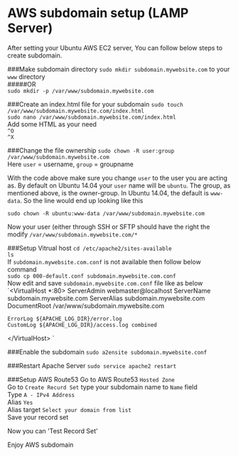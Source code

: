 # AWS subdomain setup (LAMP Server)

After setting your Ubuntu AWS EC2 server, You can follow below steps to create subdomain.

###Make subdomain directory
`sudo mkdir subdomain.mywebsite.com` to your `www` directory <br/>
#####OR<br/>
`sudo mkdir -p /var/www/subdomain.mywebsite.com`

###Create an index.html file for your subdomain
`sudo touch /var/www/subdomain.mywebsite.com/index.html` <br/>
`sudo nano /var/www/subdomain.mywebsite.com/index.html`<br/>
Add some HTML as your need<br/>
`^O`<br/>
`^X`<br/>

###Change the file ownership
`sudo chown -R user:group /var/www/subdomain.mywebsite.com` <br/>
Here `user` = username, `group` = groupname <br/>

With the code above make sure you change `user` to the user you are acting as. By default on Ubuntu 14.04 your `user` name will be `ubuntu`. The group, as mentioned above, is the owner-group. In Ubuntu 14.04, the default is `www-data`. So the line would end up looking like this <br/>

`sudo chown -R ubuntu:www-data /var/www/subdomain.mywebsite.com` <br/>

Now your user (either through SSH or SFTP should have the right the modify `/var/www/subdomain.mywebsite.com/*`

###Setup Vitrual host
`cd /etc/apache2/sites-available` <br/>
`ls` <br/>
If `subdomain.mywebsite.com.conf` is not available then follow below command <br/>
`sudo cp 000-default.conf subdomain.mywebsite.com.conf` <br/>
Now edit and save `subdomain.mywebsite.com.conf` file like as below <br/>
`<VirtualHost *:80>
	ServerAdmin webmaster@localhost
	ServerName subdomain.mywebsite.com
	ServerAlias subdomain.mywebsite.com
	DocumentRoot /var/www/subdomain.mywebsite.com

	ErrorLog ${APACHE_LOG_DIR}/error.log
	CustomLog ${APACHE_LOG_DIR}/access.log combined
<\/VirtualHost>
`

###Enable the subdomain
`sudo a2ensite subdomain.mywebsite.conf`

###Restart Apache Server
`sudo service apache2 restart`

###Setup AWS Route53
Go to AWS Route53 `Hosted Zone` <br/>
Go to `Create Recurd Set` type your subdomain name to `Name` field <br/>
Type `A - IPv4 Address` <br/>
Alias `Yes` <br/>
Alias target `Select your domain from list` <br/>
Save your record set

Now you can 'Test Record Set'

Enjoy AWS subdomain
